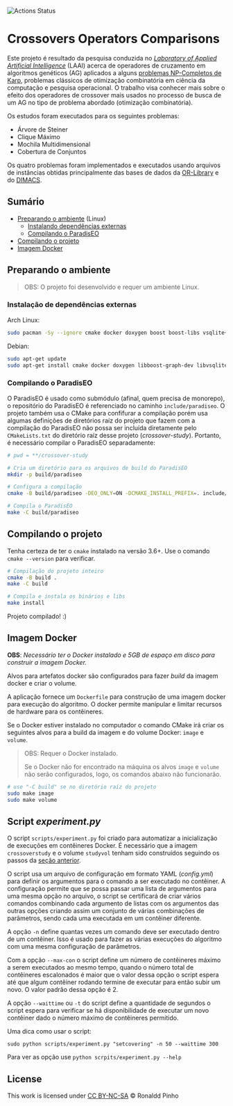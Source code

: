 ![Actions Status](https://github.com/pinho/crossover-research/workflows/C++%20CI/badge.svg)

# Crossovers Operators Comparisons

Este projeto é resultado da pesquisa conduzida no 
_[Laboratory of Applied Artificial Intelligence](http://laai.ufpa.br)_ (LAAI)
acerca de operadores de cruzamento em algoritmos genéticos (AG) aplicados a
alguns [problemas NP-Completos de Karp](), problemas clássicos de otimização
combinatória em ciência da computação e pesquisa operacional. O trabalho visa
conhecer mais sobre o efeito dos operadores de crossover mais usados no processo
de busca de um AG no tipo de problema abordado (otimização combinatória).

Os estudos foram executados para os seguintes problemas:
- Árvore de Steiner
- Clique Máximo
- Mochila Multidimensional
- Cobertura de Conjuntos


Os quatro problemas foram implementados e executados usando arquivos de
instâncias obtidas principalmente das bases de dados da
[OR-Library](http://people.brunel.ac.uk/~mastjjb/jeb/info.html)
e do [DIMACS](http://dimacs.rutgers.edu/programs/challenge).


## Sumário

* [Preparando o ambiente](#Preparando-o-ambiente) (Linux)
  - [Instalando dependências externas](#Instalação-de-dependências-externas)
  - [Compilando o ParadisEO](#Compilando-o-ParadisEO)
* [Compilando o projeto](#Compilando-o-projeto)
* [Imagem Docker](#imagem-docker)

## Preparando o ambiente

> OBS: O projeto foi desenvolvido e requer um ambiente Linux.

### Instalação de dependências externas

Arch Linux:

```sh
sudo pacman -Sy --ignore cmake docker doxygen boost boost-libs vsqlite++
```

Debian:

```sh
sudo apt-get update
sudo apt-get install cmake docker doxygen libboost-graph-dev libvsqlitepp-dev
```

### Compilando o ParadisEO

O ParadisEO é usado como submódulo (afinal, quem precisa de monorepo), o
repositório do ParadisEO é referenciado no caminho `include/paradiseo`.
O projeto também usa o CMake para confifurar a compilação porém usa algumas
definições de diretórios raíz do projeto que fazem com a compilação do ParadisEO
não possa ser incluída diretamente pelo `CMakeLists.txt` do diretório raíz desse
projeto (_crossover-study_). Portanto, é necessário compilar o ParadisEO
separadamente:

```sh
# pwd = **/crossover-study

# Cria um diretório para os arquivos de build do ParadisEO
mkdir -p build/paradiseo

# Configura a compilação
cmake -B build/paradiseo -DEO_ONLY=ON -DCMAKE_INSTALL_PREFIX=. include/paradiseo-master

# Compila o ParadisEO
make -C build/paradiseo
```


## Compilando o projeto

Tenha certeza de ter o `cmake` instalado na versão 3.6+. Use o comando
`cmake --version` para verificar.

```sh
# Compilação do projeto inteiro
cmake -B build .
make -C build

# Compila e instala os binários e libs
make install
```

Projeto compilado! :)

## Imagem Docker

**OBS**: _Necessário ter o Docker instalado e 5GB de espaço em disco para
construir a imagem Docker._

Alvos para artefatos docker são configurados para fazer *build* da imagem docker
e criar o volume.

A aplicação fornece um `Dockerfile` para construção de uma imagem docker para
execução do algoritmo. O docker permite manipular e limitar recursos de hardware
para os contêineres. 

Se o Docker estiver instalado no computador o comando CMake irá criar os seguintes
alvos para a build da imagem e do volume Docker: `image` e `volume`.

> OBS: Requer o Docker instalado.
>
> Se o Docker não for encontrado na máquina os alvos `image` e `volume` não serão
> configurados, logo, os comandos abaixo não funcionarão.

```sh
# use "-C build" se no diretório raíz do projeto
sudo make image 
sudo make volume
```

## Script _experiment.py_

O script `scripts/experiment.py` foi criado para automatizar a inicialização de
execuções em contêineres Docker. É necessário que a imagem `crossoverstudy` e o
volume `studyvol` tenham sido construídos seguindo os passos da
[seção anterior](#Imagem-Docker).

O script usa um arquivo de configuração em formato YAML (_config.yml_) para
definir os argumentos para o comando a ser executado no contêiner. A configuração
permite que se possa passar uma lista de argumentos para uma mesma opção no
arquivo, o script se certificará de criar vários comandos combinando cada
argumento de listas com os argumentos das outras opções criando assim um conjunto
de várias combinações de parâmetros, sendo cada uma executada em um contêiner
diferente.

A opção `-n` define quantas vezes um comando deve ser executado dentro de um
contêiner. Isso é usado para fazer as várias execuções do algoritmo com uma mesma
configuração de parâmetros.

Com a opção `--max-con` o script define um número de contêineres máximo a serem
executados ao mesmo tempo, quando o número total de contêineres escalonados é
maior que o valor dessa opção o script espera até que algum contêiner rodando
termine de executar para então subir um novo. O valor padrão dessa opção é 2.

A opção `--waittime` ou `-t` do script define a quantidade de segundos o script
espera para verificar se há disponibilidade de executar um novo contêiner dado o
número máximo de contêineres permitido.

Uma dica como usar o script:

```console
sudo python scripts/experiment.py "setcovering" -n 50 --waittime 300
```

Para ver as opção use `python scrpits/experiment.py --help`

## License

This work is licensed under
[CC BY-NC-SA](https://creativecommons.org/licenses/by-nc-sa/4.0/)
&copy; Ronaldd Pinho
